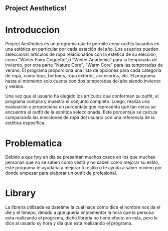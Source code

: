 ## Project Aesthetics!
# Introduccion
Project Aesthetics es un programa que te permite crear outfits basados en una estética en particular por cada estación del año. Los usuarios pueden seleccionar artículos de ropa relacionados con la estética de su elección, como "Winter Fairy Coquette",o "Winter Academia" para la temporada de invierno, por otra parte "Nature Core", "Warm Core" para las temporadas de verano. El programa proporciona una lista de opciones para cada categoría de ropa, como tops, bottoms, ropa exterior, accesorios, etc. El programa hasta el momento solo cuenta con dos temporadas del año siendo invierno y verano.

Una vez que el usuario ha elegido los artículos que conforman su outfit, el programa compila y muestra el conjunto completo. Luego, realiza una evaluación y proporciona un porcentaje que representa qué tan cerca se encuentra el outfit de la estética seleccionada. Este porcentaje se calcula comparando las elecciones de ropa del usuario con una referencia de la estética específica. 

# Problematica
Debido a que hoy en día se presentan muchos casos en los que muchas personas que no se saben como vestir y no saben como mejorar su estilo, este programa te ayudaría a mejorar tu estilo o te ayuda a saber  minimo  por donde empezar para elaborar un outfit de profesional.

# Library

La libreria utilizada es datetime la cual hace como dice el nombre nos da el die y el timepo, debido a que queria implementar la hora que la persona esta realizando el programa, dicho libreria no tiene efecto en más, pero le dice al usuarío sy hora y día que esta realizando el programa.
